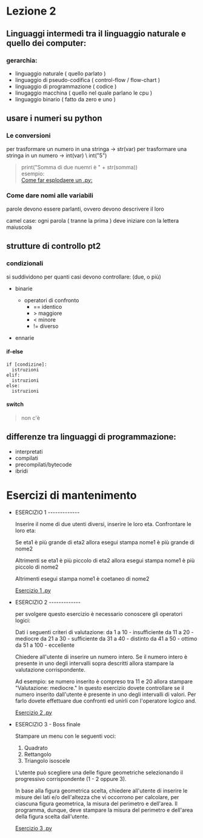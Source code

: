 # Lezione 2

## Linguaggi intermedi tra il linguaggio naturale e quello dei computer:

### gerarchia:

- linguaggio naturale ( quello parlato )
- linguaggio di pseudo-codifica ( control-flow / flow-chart )
- linguaggio di programmazione ( codice )
- linugaggio macchina ( quello nel quale parlano le cpu )
- linguaggio binario ( fatto da zero e uno )

## usare i numeri su python

### Le conversioni

per trasformare un numero in una stringa -> str(var)
per trasformare una stringa in un numero -> int(var) \ int("5")

> print("Somma di due nuemri è " + str(somma))
> <br>esempio:  
> [Come far esplodaere un .py:](/rogo/lezione1-23_04_2025/introduzioneAPython.py)

### Come dare nomi alle variabili

parole devono essere parlanti, ovvero devono descrivere il loro

camel case: ogni parola ( tranne la prima ) deve iniziare con la lettera maiuscola

## strutture di controllo pt2

### condizionali

si suddividono per quanti casi devono controllare: (due, o più)

- binarie

  - operatori di confronto
    - == identico
    - \> maggiore
    - < minore
    - != diverso

- ennarie

#### if-else

```
if [condizine]:
  istruzioni
elif:
  istruzioni
else:
  istruzioni
```

#### switch

> non c'è

## differenze tra linguaggi di programmazione:

- interpretati
- compilati
- precompilati/bytecode
- ibridi

# Esercizi di mantenimento

- ESERCIZIO 1 -------------

  Inserire il nome di due utenti diversi, inserire le loro eta.
  Confrontare le loro eta:

  Se eta1 è più grande di eta2 allora esegui
  stampa nome1 è più grande di nome2

  Altrimenti se eta1 è più piccolo di eta2 allora esegui
  stampa nome1 è più piccolo di nome2

  Altrimenti esegui
  stampa nome1 è coetaneo di nome2

  [Esercizio 1 .py](EsercizioDiMantenimento1.py)

- ESERCIZIO 2 -------------

  per svolgere questo esercizio è necessario conoscere gli operatori logici:

  Dati i seguenti criteri di valutazione:
  da 1 a 10 - insufficiente
  da 11 a 20 - mediocre
  da 21 a 30 - sufficiente
  da 31 a 40 - distinto
  da 41 a 50 - ottimo
  da 51 a 100 - eccellente

  Chiedere all'utente di inserire un numero intero.
  Se il numero intero è presente in uno degli intervalli sopra descritti allora stampare la valutazione corrispondente.

  Ad esempio:
  se numero inserito è compreso tra 11 e 20 allora
  stampare "Valutazione: mediocre."
  In questo esercizio dovete controllare se il numero inserito dall'utente è presente in uno degli intervalli di valori.
  Per farlo dovete effettuare due confronti ed unirli con l'operatore logico and.

  [Esercizio 2 .py](./EsercizioDiMantenimento2.py)

- ESERCIZIO 3 - Boss finale

  Stampare un menu con le seguenti voci:

  1.  Quadrato
  2.  Rettangolo
  3.  Triangolo isoscele

  L'utente può scegliere una delle figure geometriche selezionando il progressivo corrispondente (1 - 2 oppure 3).

  In base alla figura geometrica scelta, chiedere all'utente di inserire le misure dei lati e/o dell'altezza che vi occorrono per calcolare, per ciascuna figura geometrica, la misura del perimetro e dell'area.
  Il programma, dunque, deve stampare la misura del perimetro e dell'area della figura scelta dall'utente.

  [Esercizio 3 .py](./EsercizioDiMantenimento3.py)
